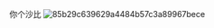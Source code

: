 你个沙比
![85b29c639629a4484b57c3a89967bece](https://github.com/user-attachments/assets/e28bffea-5815-4253-b967-e71b2318a3fd)
